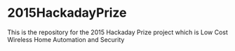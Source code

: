 # 2015HackadayPrize
This is the repository for the 2015 Hackaday Prize project which is Low Cost Wireless Home Automation and Security
